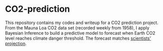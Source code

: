 # CO2-prediction

This repository contains my codes and writeup for a CO2 prediction project. From the Mauna Loa CO2 data set (recorded weekly from 1958), I apply Bayesian Inference to build a predictive model to forecast when Earth CO2 level reaches climate danger threshold. The forecast matches [scientists' projection](https://www.scientificamerican.com/article/earth-will-cross-the-climate-danger-threshold-by-2036/).
